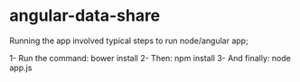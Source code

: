 # angular-data-share

Running the app involved typical steps to run node/angular app;

1- Run the command: bower install
2- Then: npm install
3- And finally: node app.js
